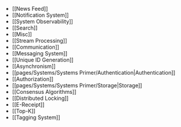 
- [[News Feed]]
-  [[Notification System]]
- [[System Observability]]
- [[Search]]
- [[Misc]]
- [[Stream Processing]]
- [[Communication]]
- [[Messaging System]]
- [[Unique ID Generation]]
- [[Asynchronism]]
- [[pages/Systems/Systems Primer/Authentication|Authentication]]
- [[Authorization]]
- [[pages/Systems/Systems Primer/Storage|Storage]]
- [[Consensus Algorithms]]
- [[Distributed Locking]]
- [[E-Receipt]]
- [[Top-K]]
- [[Tagging System]]
